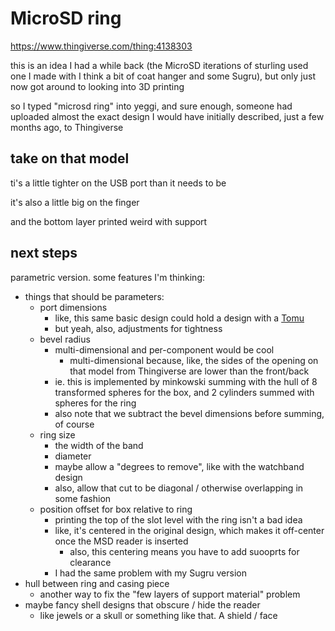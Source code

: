 # MicroSD ring

https://www.thingiverse.com/thing:4138303

this is an idea I had a while back (the MicroSD iterations of sturling used one I made with I think a bit of coat hanger and some Sugru), but only just now got around to looking into 3D printing

so I typed "microsd ring" into yeggi, and sure enough, someone had uploaded almost the exact design I would have initially described, just a few months ago, to Thingiverse

## take on that model

ti's a little tighter on the USB port than it needs to be

it's also a little big on the finger

and the bottom layer printed weird with support

## next steps

parametric version. some features I'm thinking:

- things that should be parameters:
  - port dimensions
    - like, this same basic design could hold a design with a [Tomu](7ab8e66a-f8d4-4086-9cf6-69e62515e932.md)
    - but yeah, also, adjustments for tightness
  - bevel radius
    - multi-dimensional and per-component would be cool
      - multi-dimensional because, like, the sides of the opening on that model from Thingiverse are lower than the front/back
    - ie. this is implemented by minkowski summing with the hull of 8 transformed spheres for the box, and 2 cylinders summed with spheres for the ring
    - also note that we subtract the bevel dimensions before summing, of course
  - ring size
    - the width of the band
    - diameter
    - maybe allow a "degrees to remove", like with the watchband design
    - also, allow that cut to be diagonal / otherwise overlapping in some fashion
  - position offset for box relative to ring
    - printing the top of the slot level with the ring isn't a bad idea
    - like, it's centered in the original design, which makes it off-center once the MSD reader is inserted
      - also, this centering means you have to add suooprts for clearance
    - I had the same problem with my Sugru version
- hull between ring and casing piece
  - another way to fix the "few layers of support material" problem
- maybe fancy shell designs that obscure / hide the reader
  - like jewels or a skull or something like that. A shield / face
